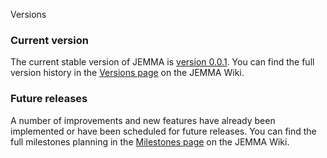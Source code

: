 Versions
<!-- Remember: the first line always goes with the title-->
<!-- Please use h3 headers (###) inside these files -->

### Current version

The current stable version of JEMMA is <a href="http://github.com/ismb/jemma/wiki/Milestone-0.0.1" target="_blank">version 0.0.1</a>.
You can find the full version history in the <a href="http://github.com/ismb/jemma/wiki/Versions" target="_blank">Versions page</a> on the JEMMA Wiki.

### Future releases

A number of improvements and new features have already been implemented or have been scheduled for future releases.
You can find the full milestones planning in the <a href="http://github.com/ismb/jemma/wiki/Milestones" target="_blank">Milestones page</a> on the JEMMA Wiki.


